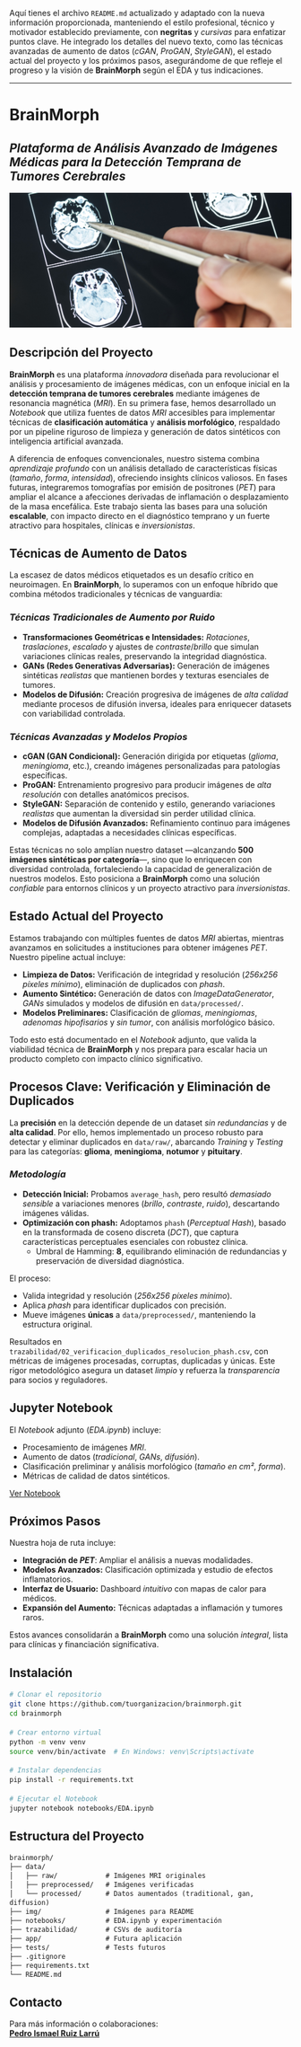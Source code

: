 Aquí tienes el archivo `README.md` actualizado y adaptado con la nueva información proporcionada, manteniendo el estilo profesional, técnico y motivador establecido previamente, con **negritas** y *cursivas* para enfatizar puntos clave. He integrado los detalles del nuevo texto, como las técnicas avanzadas de aumento de datos (*cGAN*, *ProGAN*, *StyleGAN*), el estado actual del proyecto y los próximos pasos, asegurándome de que refleje el progreso y la visión de **BrainMorph** según el EDA y tus indicaciones.

---

# **BrainMorph**  
## *Plataforma de Análisis Avanzado de Imágenes Médicas para la Detección Temprana de Tumores Cerebrales*

![BrainMRI](img/brainMRI.jpg)

## **Descripción del Proyecto**

**BrainMorph** es una plataforma *innovadora* diseñada para revolucionar el análisis y procesamiento de imágenes médicas, con un enfoque inicial en la **detección temprana de tumores cerebrales** mediante imágenes de resonancia magnética (*MRI*). En su primera fase, hemos desarrollado un *Notebook* que utiliza fuentes de datos *MRI* accesibles para implementar técnicas de **clasificación automática** y **análisis morfológico**, respaldado por un pipeline riguroso de limpieza y generación de datos sintéticos con inteligencia artificial avanzada.  

A diferencia de enfoques convencionales, nuestro sistema combina *aprendizaje profundo* con un análisis detallado de características físicas (*tamaño*, *forma*, *intensidad*), ofreciendo insights clínicos valiosos. En fases futuras, integraremos tomografías por emisión de positrones (*PET*) para ampliar el alcance a afecciones derivadas de inflamación o desplazamiento de la masa encefálica. Este trabajo sienta las bases para una solución **escalable**, con impacto directo en el diagnóstico temprano y un fuerte atractivo para hospitales, clínicas e *inversionistas*.

## **Técnicas de Aumento de Datos**

La escasez de datos médicos etiquetados es un desafío crítico en neuroimagen. En **BrainMorph**, lo superamos con un enfoque híbrido que combina métodos tradicionales y técnicas de vanguardia:

### *Técnicas Tradicionales de Aumento por Ruido*  
- **Transformaciones Geométricas e Intensidades:** *Rotaciones*, *traslaciones*, *escalado* y ajustes de *contraste*/*brillo* que simulan variaciones clínicas reales, preservando la integridad diagnóstica.  
- **GANs (Redes Generativas Adversarias):** Generación de imágenes sintéticas *realistas* que mantienen bordes y texturas esenciales de tumores.  
- **Modelos de Difusión:** Creación progresiva de imágenes de *alta calidad* mediante procesos de difusión inversa, ideales para enriquecer datasets con variabilidad controlada.

### *Técnicas Avanzadas y Modelos Propios*  
- **cGAN (GAN Condicional):** Generación dirigida por etiquetas (*glioma*, *meningioma*, etc.), creando imágenes personalizadas para patologías específicas.  
- **ProGAN:** Entrenamiento progresivo para producir imágenes de *alta resolución* con detalles anatómicos precisos.  
- **StyleGAN:** Separación de contenido y estilo, generando variaciones *realistas* que aumentan la diversidad sin perder utilidad clínica.  
- **Modelos de Difusión Avanzados:** Refinamiento continuo para imágenes complejas, adaptadas a necesidades clínicas específicas.

Estas técnicas no solo amplían nuestro dataset —alcanzando **500 imágenes sintéticas por categoría**—, sino que lo enriquecen con diversidad controlada, fortaleciendo la capacidad de generalización de nuestros modelos. Esto posiciona a **BrainMorph** como una solución *confiable* para entornos clínicos y un proyecto atractivo para *inversionistas*.

## **Estado Actual del Proyecto**

Estamos trabajando con múltiples fuentes de datos *MRI* abiertas, mientras avanzamos en solicitudes a instituciones para obtener imágenes *PET*. Nuestro pipeline actual incluye:  
- **Limpieza de Datos:** Verificación de integridad y resolución (*256x256 píxeles mínimo*), eliminación de duplicados con *phash*.  
- **Aumento Sintético:** Generación de datos con *ImageDataGenerator*, *GANs* simulados y modelos de difusión en `data/processed/`.  
- **Modelos Preliminares:** Clasificación de *gliomas*, *meningiomas*, *adenomas hipofisarios* y *sin tumor*, con análisis morfológico básico.  

Todo esto está documentado en el *Notebook* adjunto, que valida la viabilidad técnica de **BrainMorph** y nos prepara para escalar hacia un producto completo con impacto clínico significativo.

## **Procesos Clave: Verificación y Eliminación de Duplicados**

La **precisión** en la detección depende de un dataset *sin redundancias* y de **alta calidad**. Por ello, hemos implementado un proceso robusto para detectar y eliminar duplicados en `data/raw/`, abarcando *Training* y *Testing* para las categorías: **glioma**, **meningioma**, **notumor** y **pituitary**.

### *Metodología*  
- **Detección Inicial:** Probamos `average_hash`, pero resultó *demasiado sensible* a variaciones menores (*brillo*, *contraste*, *ruido*), descartando imágenes válidas.  
- **Optimización con phash:** Adoptamos `phash` (*Perceptual Hash*), basado en la transformada de coseno discreta (*DCT*), que captura características perceptuales esenciales con robustez clínica.  
  - Umbral de Hamming: **8**, equilibrando eliminación de redundancias y preservación de diversidad diagnóstica.  

El proceso:  
- Valida integridad y resolución (*256x256 píxeles mínimo*).  
- Aplica *phash* para identificar duplicados con precisión.  
- Mueve imágenes **únicas** a `data/preprocessed/`, manteniendo la estructura original.  

Resultados en `trazabilidad/02_verificacion_duplicados_resolucion_phash.csv`, con métricas de imágenes procesadas, corruptas, duplicadas y únicas. Este rigor metodológico asegura un dataset *limpio* y refuerza la *transparencia* para socios y reguladores.

## **Jupyter Notebook**

El *Notebook* adjunto (*EDA.ipynb*) incluye:  
- Procesamiento de imágenes *MRI*.  
- Aumento de datos (*tradicional*, *GANs*, *difusión*).  
- Clasificación preliminar y análisis morfológico (*tamaño en cm²*, *forma*).  
- Métricas de calidad de datos sintéticos.  

[Ver Notebook](notebooks/EDA.ipynb)

## **Próximos Pasos**

Nuestra hoja de ruta incluye:  
- **Integración de *PET***: Ampliar el análisis a nuevas modalidades.  
- **Modelos Avanzados:** Clasificación optimizada y estudio de efectos inflamatorios.  
- **Interfaz de Usuario:** Dashboard *intuitivo* con mapas de calor para médicos.  
- **Expansión del Aumento:** Técnicas adaptadas a inflamación y tumores raros.  

Estos avances consolidarán a **BrainMorph** como una solución *integral*, lista para clínicas y financiación significativa.

## **Instalación**

```bash
# Clonar el repositorio
git clone https://github.com/tuorganizacion/brainmorph.git
cd brainmorph

# Crear entorno virtual
python -m venv venv
source venv/bin/activate  # En Windows: venv\Scripts\activate

# Instalar dependencias
pip install -r requirements.txt

# Ejecutar el Notebook
jupyter notebook notebooks/EDA.ipynb
```

## **Estructura del Proyecto**

```
brainmorph/
├── data/
│   ├── raw/            # Imágenes MRI originales
│   ├── preprocessed/   # Imágenes verificadas
│   └── processed/      # Datos aumentados (traditional, gan, diffusion)
├── img/                # Imágenes para README
├── notebooks/          # EDA.ipynb y experimentación
├── trazabilidad/       # CSVs de auditoría
├── app/                # Futura aplicación
├── tests/              # Tests futuros
├── .gitignore
├── requirements.txt
└── README.md
```

## **Contacto**

Para más información o colaboraciones:  
**[Pedro Ismael Ruiz Larrú](https://www.linkedin.com/in/pdro-ruiz/)**  